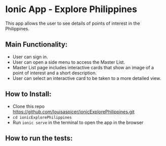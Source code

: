 Ionic App - Explore Philippines
=================

This app allows the user to see details of points of interest in the Philippines.

Main Functionality:
-----
* User can sign in.
* User can open a side menu to access the Master List.
* Master List page includes interactive cards that show an image of a point of interest and a short description.
* User can select an interactive card to be taken to a more detailed view.

How to Install:
-----
* Clone this repo https://github.com/louisaspicer/ionicExplorePhilippines.git
* `cd ionicExplorePhilippines`
* Run `ionic serve` in the terminal to open the app in the browser

How to run the tests:
-----
